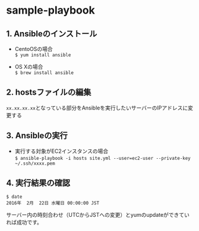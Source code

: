 # sample-playbook

## 1. Ansibleのインストール
+ CentoOSの場合  
`$ yum install ansible`

+ OS Xの場合  
`$ brew install ansible`

## 2. hostsファイルの編集
`xx.xx.xx.xx`となっている部分をAnsibleを実行したいサーバーのIPアドレスに変更する

## 3. Ansibleの実行
+ 実行する対象がEC2インスタンスの場合  
`$ ansible-playbook -i hosts site.yml --user=ec2-user --private-key ~/.ssh/xxxx.pem`

## 4. 実行結果の確認
```
$ date
2016年  2月  22日 水曜日 00:00:00 JST
```

サーバー内の時刻合わせ（UTCからJSTへの変更）とyumのupdateができていれば成功です。
